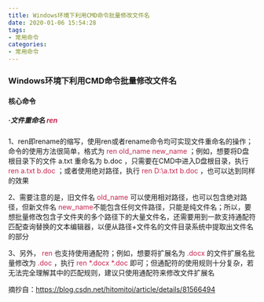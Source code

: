```yaml
---
title: Windows环境下利用CMD命令批量修改文件名
date: 2020-01-06 15:54:28
tags:
- 常用命令
categories:
- 常用命令
---
```

### Windows环境下利用CMD命令批量修改文件名
#### 核心命令
##### ·文件重命名 <span style="color:#c7254e;">ren</span>

1、ren即rename的缩写，使用ren或者rename命令均可实现文件重命名的操作；命令的使用方法很简单，格式为 <span style="color:#c7254e;">ren old_name new_name</span> ；例如，想要将D盘根目录下的文件 a.txt 重命名为 b.doc ，只需要在CMD中进入D盘根目录，执行 <span style="color:#c7254e;">ren a.txt b.doc </span>；或者使用绝对路径，执行 <span style="color:#c7254e;">ren D:\a.txt b.doc  </span>，也可以达到同样的效果

2、需要注意的是，旧文件名 <span style="color:#c7254e;">old_name </span>可以使用相对路径，也可以包含绝对路径，但新文件名 <span style="color:#c7254e;">new_name</span>不能包含任何文件路径，只能是纯文件名；所以，要想批量修改包含子文件夹的多个路径下的大量文件名，还需要用到一款支持通配符匹配查询替换的文本编辑器，以便从路径+文件名的文件目录系统中提取出文件名的部分

3、另外， <span style="color:#c7254e;">ren</span> 也支持使用通配符；例如，想要将扩展名为 <span style="color:#c7254e;">.docx </span>的文件扩展名批量修改为 <span style="color:#c7254e;">.doc</span> ，执行 <span style="color:#c7254e;">ren *.docx  *.doc</span> 即可；但通配符的使用规则十分复杂，若无法完全理解其中的匹配规则，建议只使用通配符来修改文件扩展名


摘抄自：https://blog.csdn.net/hitomitoi/article/details/81566494

